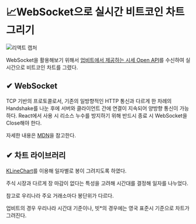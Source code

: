 # 📈WebSocket으로 실시간 비트코인 차트 그리기

![리액트 캡처](https://user-images.githubusercontent.com/46207836/164382083-82a2e92b-d922-4c1f-b8ad-bb443e7edd93.PNG)

WebSocket을 활용해보기 위해서 [업비트에서 제공하는 시세 Open API](https://confluence.nexon.com/pages/viewpage.action?pageId=508897515)를 수신하여 실시간으로 비트코인 차트를 그렸다.

## ✔︎ WebSocket

TCP 기반의 프로토콜로서, 기존의 일방향적인 HTTP 통신과 다르게 한 차례의 Handshake를 나눈 후에 서버와 클라이언트 간에 연결이 지속되어 양방향 통신이 가능하다. React에서 사용 시 리소스 누수를 방지하기 위해 반드시 종료 시 WebSocket을 Close해야 한다.

자세한 내용은 [MDN](https://developer.mozilla.org/ko/docs/Web/API/WebSockets_API/Writing_WebSocket_servers)을 참고한다.



## ✔︎ 차트 라이브러리

[KLineChart](https://github.com/liihuu/KLineChart)를 이용해 일자별로 봉이 그려지도록 하였다. 

주식 시장과 다르게 장 마감이 없다는 특성을 고려해 시간대를 결정해 일자를 나누었다.

참고로 우리나라 주요 거래소마다 봉단위가 다르다. 

업비트의 경우 우리나라 시간대 기준이나, 빗*의 경우에는 영국 표준시 기준으로 차트가 그려진다.



